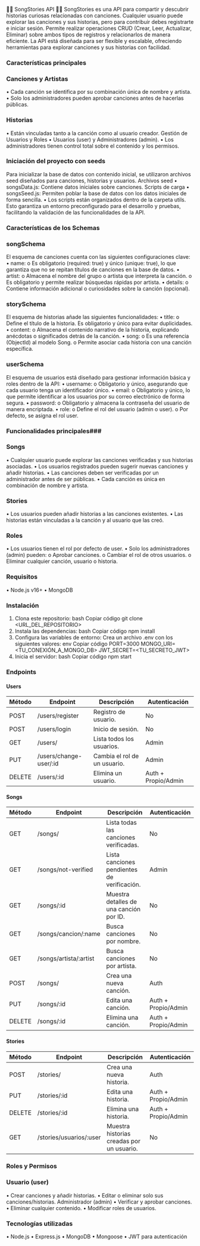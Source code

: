 🎵🎵 SongStories API 🎵🎵
SongStories es una API para compartir y descubrir historias curiosas relacionadas con canciones. Cualquier usuario puede explorar las canciones y sus historias, pero para contribuir debes registrarte e iniciar sesión.
Permite realizar operaciones CRUD (Crear, Leer, Actualizar, Eliminar) sobre ambos tipos de registros y relacionarlos de manera eficiente. La API está diseñada para ser flexible y escalable, ofreciendo herramientas para explorar canciones y sus historias con facilidad.
 
### Características principales ### 

### Canciones y Artistas
•	Cada canción se identifica por su combinación única de nombre y artista.
•	Solo los administradores pueden aprobar canciones antes de hacerlas públicas.

### Historias
•	Están vinculadas tanto a la canción como al usuario creador.
Gestión de Usuarios y Roles
•	Usuarios (user) y Administradores (admin).
•	Los administradores tienen control total sobre el contenido y los permisos.
 
### Iniciación del proyecto con seeds
Para inicializar la base de datos con contenido inicial, se utilizaron archivos seed diseñados para canciones, historias y usuarios.
Archivos seed
•	songsData.js: Contiene datos iniciales sobre canciones.
Scripts de carga
•	songsSeed.js: Permiten poblar la base de datos con los datos iniciales de forma sencilla.
•	Los scripts están organizados dentro de la carpeta utils.
Esto garantiza un entorno preconfigurado para el desarrollo y pruebas, facilitando la validación de las funcionalidades de la API.
 
### Características de los Schemas ### 

### songSchema
El esquema de canciones cuenta con las siguientes configuraciones clave:
•	name:
o	Es obligatorio (required: true) y único (unique: true), lo que garantiza que no se repitan títulos de canciones en la base de datos.
•	artist:
o	Almacena el nombre del grupo o artista que interpreta la canción.
o	Es obligatorio y permite realizar búsquedas rápidas por artista.
•	details:
o	Contiene información adicional o curiosidades sobre la canción (opcional).

### storySchema
El esquema de historias añade las siguientes funcionalidades:
•	title:
o	Define el título de la historia. Es obligatorio y único para evitar duplicidades.
•	content:
o	Almacena el contenido narrativo de la historia, explicando anécdotas o significados detrás de la canción.
•	song:
o	Es una referencia (ObjectId) al modelo Song.
o	Permite asociar cada historia con una canción específica.

### userSchema
El esquema de usuarios está diseñado para gestionar información básica y roles dentro de la API:
•	username:
o	Obligatorio y único, asegurando que cada usuario tenga un identificador único.
•	email:
o	Obligatorio y único, lo que permite identificar a los usuarios por su correo electrónico de forma segura.
•	password:
o	Obligatorio y almacena la contraseña del usuario de manera encriptada.
•	role:
o	Define el rol del usuario (admin o user).
o	Por defecto, se asigna el rol user.
 
### Funcionalidades principales### 

### Songs
•	Cualquier usuario puede explorar las canciones verificadas y sus historias asociadas.
•	Los usuarios registrados pueden sugerir nuevas canciones y añadir historias.
•	Las canciones deben ser verificadas por un administrador antes de ser públicas.
•	Cada canción es única en combinación de nombre y artista.

### Stories
•	Los usuarios pueden añadir historias a las canciones existentes.
•	Las historias están vinculadas a la canción y al usuario que las creó.

### Roles
•	Los usuarios tienen el rol por defecto de user.
•	Solo los administradores (admin) pueden:
o	Aprobar canciones.
o	Cambiar el rol de otros usuarios.
o	Eliminar cualquier canción, usuario o historia.
 
### Requisitos ### 
•	Node.js v16+
•	MongoDB
 
### Instalación ### 
1.	Clona este repositorio:
bash
Copiar código
git clone <URL_DEL_REPOSITORIO>
2.	Instala las dependencias:
bash
Copiar código
npm install
3.	Configura las variables de entorno: Crea un archivo .env con los siguientes valores:
env
Copiar código
PORT=3000
MONGO_URI=<TU_CONEXIÓN_A_MONGO_DB>
JWT_SECRET=<TU_SECRETO_JWT>
4.	Inicia el servidor:
bash
Copiar código
npm start
 
### Endpoints ### 

#### Users

| Método | Endpoint                      | Descripción                                   | Autenticación       |
|--------|-------------------------------|-----------------------------------------------|---------------------|
| POST   | /users/register               | Registro de usuario.                          | No                  |
| POST   | /users/login                  | Inicio de sesión.                             | No                  |
| GET    | /users/                       | Lista todos los usuarios.                     | Admin               |
| PUT    | /users/change-user/:id        | Cambia el rol de un usuario.                  | Admin               |
| DELETE | /users/:id                    | Elimina un usuario.                           | Auth + Propio/Admin |


#### Songs

| Método | Endpoint                      | Descripción                                    | Autenticación       |
|--------|-------------------------------|------------------------------------------------|---------------------|
| GET    | /songs/                       | Lista todas las canciones verificadas.         | No                  |
| GET    | /songs/not-verified           | Lista canciones pendientes de verificación.    | Admin               |
| GET    | /songs/:id                    | Muestra detalles de una canción por ID.        | No                  |
| GET    | /songs/cancion/:name          | Busca canciones por nombre.                    | No                  |
| GET    | /songs/artista/:artist        | Busca canciones por artista.                   | No                  |
| POST   | /songs/                       | Crea una nueva canción.                        | Auth                |
| PUT    | /songs/:id                    | Edita una canción.                             | Auth + Propio/Admin |
| DELETE | /songs/:id                    | Elimina una canción.                           | Auth + Propio/Admin |


#### Stories

| Método | Endpoint                      | Descripción                                    | Autenticación       |
|--------|-------------------------------|------------------------------------------------|---------------------|
| POST   | /stories/                     | Crea una nueva historia.                       | Auth                |
| PUT    | /stories/:id                  | Edita una historia.                            | Auth + Propio/Admin |
| DELETE | /stories/:id                  | Elimina una historia.                          | Auth + Propio/Admin |
| GET    | /stories/usuarios/:user       | Muestra historias creadas por un usuario.      | No                  |


 
### Roles y Permisos ###

### Usuario (user)
•	Crear canciones y añadir historias.
•	Editar o eliminar solo sus canciones/historias.
Administrador (admin)
•	Verificar y aprobar canciones.
•	Eliminar cualquier contenido.
•	Modificar roles de usuarios.

 
### Tecnologías utilizadas ###
•	Node.js
•	Express.js
•	MongoDB
•	Mongoose
•	JWT para autenticación

